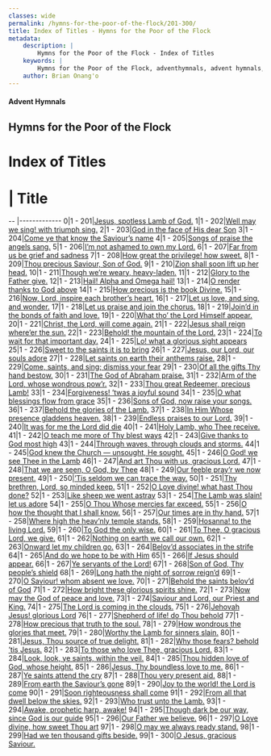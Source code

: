 ```yaml
---
classes: wide
permalink: /hymns-for-the-poor-of-the-flock/201-300/
title: Index of Titles - Hymns for the Poor of the Flock
metadata:
    description: |
        Hymns for the Poor of the Flock - Index of Titles
    keywords: |
        Hymns for the Poor of the Flock, adventhymnals, advent hymnals, index
    author: Brian Onang'o
---
```


#### Advent Hymnals

## Hymns for the Poor of the Flock

# Index of Titles
# | Title                        
-- |-------------
0|1 - 201|[Jesus, spotless Lamb of God.](/201-300/201-210/01.Jesus,-spotless-Lamb-of-God)
1|1 - 202|[Well may we sing! with triumph sing.](/201-300/201-210/02.Well-may-we-sing!-with-triumph-sing)
2|1 - 203|[God in the face of His dear Son](/201-300/201-210/03.God-in-the-face-of-His-dear-Son)
3|1 - 204|[Come ye that know the Saviour’s name](/201-300/201-210/04.Come-ye-that-know-the-Saviour’s-name)
4|1 - 205|[Songs of praise the angels sang.](/201-300/201-210/05.Songs-of-praise-the-angels-sang)
5|1 - 206|[I’m not ashamed to own my Lord.](/201-300/201-210/06.I’m-not-ashamed-to-own-my-Lord)
6|1 - 207|[Far from us be grief and sadness](/201-300/201-210/07.Far-from-us-be-grief-and-sadness)
7|1 - 208|[How great the privilege! how sweet.](/201-300/201-210/08.How-great-the-privilege!-how-sweet)
8|1 - 209|[Thou precious Saviour, Son of God.](/201-300/201-210/09.Thou-precious-Saviour,-Son-of-God)
9|1 - 210|[Zion shall soon lift up her head.](/201-300/201-210/10.Zion-shall-soon-lift-up-her-head)
10|1 - 211|[Though we’re weary, heavy-laden.](/201-300/211-220/01.Though-we’re-weary,-heavy-laden)
11|1 - 212|[Glory to the Father give.](/201-300/211-220/02.Glory-to-the-Father-give)
12|1 - 213|[Hail! Alpha and Omega hail!](/201-300/211-220/03.Hail!-Alpha-and-Omega-hail!)
13|1 - 214|[O render thanks to God above](/201-300/211-220/04.O-render-thanks-to-God-above)
14|1 - 215|[How precious is the book Divine.](/201-300/211-220/05.How-precious-is-the-book-Divine)
15|1 - 216|[Now, Lord, inspire each brother’s heart.](/201-300/211-220/06.Now,-Lord,-inspire-each-brother’s-heart)
16|1 - 217|[Let us love, and sing, and wonder.](/201-300/211-220/07.Let-us-love,-and-sing,-and-wonder)
17|1 - 218|[Let us praise and join the chorus.](/201-300/211-220/08.Let-us-praise-and-join-the-chorus)
18|1 - 219|[Join’d in the bonds of faith and love.](/201-300/211-220/09.Join’d-in-the-bonds-of-faith-and-love)
19|1 - 220|[What tho’ the Lord Himself appear.](/201-300/211-220/10.What-tho’-the-Lord-Himself-appear)
20|1 - 221|[Christ, the Lord, will come again.](/201-300/221-230/01.Christ,-the-Lord,-will-come-again)
21|1 - 222|[Jesus shall reign where’er the sun.](/201-300/221-230/02.Jesus-shall-reign-where’er-the-sun)
22|1 - 223|[Behold! the mountain of the Lord.](/201-300/221-230/03.Behold!-the-mountain-of-the-Lord)
23|1 - 224|[To wait for that important day.](/201-300/221-230/04.To-wait-for-that-important-day)
24|1 - 225|[Lo! what a glorious sight appears](/201-300/221-230/05.Lo!-what-a-glorious-sight-appears)
25|1 - 226|[Sweet to the saints it is to bring](/201-300/221-230/06.Sweet-to-the-saints-it-is-to-bring)
26|1 - 227|[Jesus, our Lord, our souls adore](/201-300/221-230/07.Jesus,-our-Lord,-our-souls-adore)
27|1 - 228|[Let saints on earth their anthems raise.](/201-300/221-230/08.Let-saints-on-earth-their-anthems-raise)
28|1 - 229|[Come, saints, and sing; dismiss your fear](/201-300/221-230/09.Come,-saints,-and-sing;-dismiss-your-fear)
29|1 - 230|[Of all the gifts Thy hand bestow.](/201-300/221-230/10.Of-all-the-gifts-Thy-hand-bestow)
30|1 - 231|[The God of Abraham praise.](/201-300/231-240/01.The-God-of-Abraham-praise)
31|1 - 232|[Arm of the Lord, whose wondrous pow’r.](/201-300/231-240/02.Arm-of-the-Lord,-whose-wondrous-pow’r)
32|1 - 233|[Thou great Redeemer, precious Lamb!](/201-300/231-240/03.Thou-great-Redeemer,-precious-Lamb!)
33|1 - 234|[Forgiveness! ’twas a joyful sound](/201-300/231-240/04.Forgiveness!-’twas-a-joyful-sound)
34|1 - 235|[O what blessings flow from grace](/201-300/231-240/05.O-what-blessings-flow-from-grace)
35|1 - 236|[Sons of God, now raise your songs.](/201-300/231-240/06.Sons-of-God,-now-raise-your-songs)
36|1 - 237|[Behold the glories of the Lamb.](/201-300/231-240/07.Behold-the-glories-of-the-Lamb)
37|1 - 238|[In Him Whose presence gladdens heaven.](/201-300/231-240/08.In-Him-Whose-presence-gladdens-heaven)
38|1 - 239|[Endless praises to our Lord.](/201-300/231-240/09.Endless-praises-to-our-Lord)
39|1 - 240|[It was for me the Lord did die](/201-300/231-240/10.It-was-for-me-the-Lord-did-die)
40|1 - 241|[Holy Lamb, who Thee receive.](/201-300/241-250/01.Holy-Lamb,-who-Thee-receive)
41|1 - 242|[O teach me more of Thy blest ways](/201-300/241-250/02.O-teach-me-more-of-Thy-blest-ways)
42|1 - 243|[Give thanks to God most high](/201-300/241-250/03.Give-thanks-to-God-most-high)
43|1 - 244|[Through waves, through clouds and storms.](/201-300/241-250/04.Through-waves,-through-clouds-and-storms)
44|1 - 245|[God knew the Church — unsought, He sought.](/201-300/241-250/05.God-knew-the-Church-—-unsought,-He-sought)
45|1 - 246|[O God! we see Thee in the Lamb](/201-300/241-250/06.O-God!-we-see-Thee-in-the-Lamb)
46|1 - 247|[And art Thou with us, gracious Lord.](/201-300/241-250/07.And-art-Thou-with-us,-gracious-Lord)
47|1 - 248|[That we are seen, O God, by Thee](/201-300/241-250/08.That-we-are-seen,-O-God,-by-Thee)
48|1 - 249|[Our feeble pray’r we now present.](/201-300/241-250/09.Our-feeble-pray’r-we-now-present)
49|1 - 250|[’Tis seldom we can trace the way.](/201-300/241-250/10.’Tis-seldom-we-can-trace-the-way)
50|1 - 251|[Thy brethren, Lord, so minded keep.](/201-300/251-260/01.Thy-brethren,-Lord,-so-minded-keep)
51|1 - 252|[O Love divine! what hast Thou done?](/201-300/251-260/02.O-Love-divine!-what-hast-Thou-done)
52|1 - 253|[Like sheep we went astray](/201-300/251-260/03.Like-sheep-we-went-astray)
53|1 - 254|[The Lamb was slain! let us adore](/201-300/251-260/04.The-Lamb-was-slain!-let-us-adore)
54|1 - 255|[O Thou Whose mercies far exceed.](/201-300/251-260/05.O-Thou-Whose-mercies-far-exceed)
55|1 - 256|[O how the thought that I shall know.](/201-300/251-260/06.O-how-the-thought-that-I-shall-know)
56|1 - 257|[Our times are in thy hand.](/201-300/251-260/07.Our-times-are-in-thy-hand)
57|1 - 258|[Where high the heav’nly temple stands.](/201-300/251-260/08.Where-high-the-heav’nly-temple-stands)
58|1 - 259|[Hosanna! to the living Lord.](/201-300/251-260/09.Hosanna!-to-the-living-Lord)
59|1 - 260|[To God the only wise.](/201-300/251-260/10.To-God-the-only-wise)
60|1 - 261|[To Thee, O gracious Lord, we give.](/201-300/261-270/01.To-Thee,-O-gracious-Lord,-we-give)
61|1 - 262|[Nothing on earth we call our own.](/201-300/261-270/02.Nothing-on-earth-we-call-our-own)
62|1 - 263|[Onward let my children go.](/201-300/261-270/03.Onward-let-my-children-go)
63|1 - 264|[Belov’d associates in the strife](/201-300/261-270/04.Belov’d-associates-in-the-strife)
64|1 - 265|[And do we hope to be with Him](/201-300/261-270/05.And-do-we-hope-to-be-with-Him)
65|1 - 266|[If Jesus should appear.](/201-300/261-270/06.If-Jesus-should-appear)
66|1 - 267|[Ye servants of the Lord!](/201-300/261-270/07.Ye-servants-of-the-Lord!)
67|1 - 268|[Son of God, Thy people’s shield](/201-300/261-270/08.Son-of-God,-Thy-people’s-shield)
68|1 - 269|[Long hath the night of sorrow reign’d](/201-300/261-270/09.Long-hath-the-night-of-sorrow-reign’d)
69|1 - 270|[O Saviour! whom absent we love.](/201-300/261-270/10.O-Saviour!-whom-absent-we-love)
70|1 - 271|[Behold the saints belov’d of God](/201-300/271-280/01.Behold-the-saints-belov’d-of-God)
71|1 - 272|[How bright these glorious spirits shine.](/201-300/271-280/02.How-bright-these-glorious-spirits-shine)
72|1 - 273|[Now may the God of peace and love.](/201-300/271-280/03.Now-may-the-God-of-peace-and-love)
73|1 - 274|[Saviour and Lord, our Priest and King.](/201-300/271-280/04.Saviour-and-Lord,-our-Priest-and-King)
74|1 - 275|[The Lord is coming in the clouds.](/201-300/271-280/05.The-Lord-is-coming-in-the-clouds)
75|1 - 276|[Jehovah Jesus! glorious Lord](/201-300/271-280/06.Jehovah-Jesus!-glorious-Lord)
76|1 - 277|[Shepherd of life! do Thou behold](/201-300/271-280/07.Shepherd-of-life!-do-Thou-behold)
77|1 - 278|[How precious that truth to the soul.](/201-300/271-280/08.How-precious-that-truth-to-the-soul)
78|1 - 279|[How wondrous the glories that meet.](/201-300/271-280/09.How-wondrous-the-glories-that-meet)
79|1 - 280|[Worthy the Lamb for sinners slain.](/201-300/271-280/10.Worthy-the-Lamb-for-sinners-slain)
80|1 - 281|[Jesus, Thou source of true delight.](/201-300/281-290/01.Jesus,-Thou-source-of-true-delight)
81|1 - 282|[Why those fears? behold ’tis Jesus.](/201-300/281-290/02.Why-those-fears-behold-’tis-Jesus)
82|1 - 283|[To those who love Thee, gracious Lord.](/201-300/281-290/03.To-those-who-love-Thee,-gracious-Lord)
83|1 - 284|[Look, look, ye saints, within the veil.](/201-300/281-290/04.Look,-look,-ye-saints,-within-the-veil)
84|1 - 285|[Thou hidden love of God, whose height.](/201-300/281-290/05.Thou-hidden-love-of-God,-whose-height)
85|1 - 286|[Jesus, Thy boundless love to me.](/201-300/281-290/06.Jesus,-Thy-boundless-love-to-me)
86|1 - 287|[Ye saints attend the cry](/201-300/281-290/07.Ye-saints-attend-the-cry)
87|1 - 288|[Thou very present aid.](/201-300/281-290/08.Thou-very-present-aid)
88|1 - 289|[From earth the Saviour’s gone](/201-300/281-290/09.From-earth-the-Saviour’s-gone)
89|1 - 290|[Joy to the world! the Lord is come](/201-300/281-290/10.Joy-to-the-world!-the-Lord-is-come)
90|1 - 291|[Soon righteousness shall come](/201-300/291-300/01.Soon-righteousness-shall-come)
91|1 - 292|[From all that dwell below the skies.](/201-300/291-300/02.From-all-that-dwell-below-the-skies)
92|1 - 293|[Who trust unto the Lamb.](/201-300/291-300/03.Who-trust-unto-the-Lamb)
93|1 - 294|[Awake, prophetic harp, awake!](/201-300/291-300/04.Awake,-prophetic-harp,-awake!)
94|1 - 295|[Though dark be our way, since God is our guide](/201-300/291-300/05.Though-dark-be-our-way,-since-God-is-our-guide)
95|1 - 296|[Our Father we believe.](/201-300/291-300/06.Our-Father-we-believe)
96|1 - 297|[O Love divine, how sweet Thou art](/201-300/291-300/07.O-Love-divine,-how-sweet-Thou-art)
97|1 - 298|[O may we always ready stand.](/201-300/291-300/08.O-may-we-always-ready-stand)
98|1 - 299|[Had we ten thousand gifts beside.](/201-300/291-300/09.Had-we-ten-thousand-gifts-beside)
99|1 - 300|[O Jesus, gracious Saviour.](/201-300/291-300/10.O-Jesus,-gracious-Saviour)